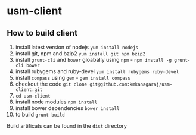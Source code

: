 # usm-client
## How to build client
1. install latest version of nodejs `yum install nodejs`
2. install git, npm and bzip2 `yum install git npm bzip2`
3. install `grunt-cli` and `bower` gloabally using `npm` - `npm install -g grunt-cli bower`
4. install rubygems and ruby-devel `yum install rubygems ruby-devel`
5. install `compass` using `gem` - `gem install compass`
6. checkout the code `git clone git@github.com:kmkanagaraj/usm-client.git`
7. `cd usm-client`
8. install node modules `npm install`
8. install bower dependencies `bower install`
8. to build `grunt build`

Build artificats can be found in the `dist` directory
